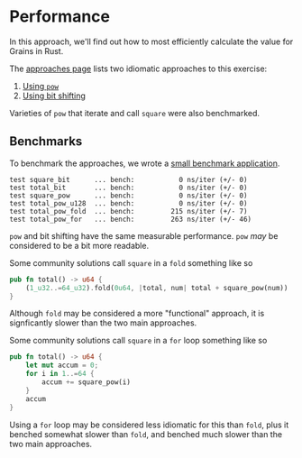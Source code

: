 # Performance

In this approach, we'll find out how to most efficiently calculate the value for Grains in Rust.

The [approaches page][approaches] lists two idiomatic approaches to this exercise:

1. [Using `pow`][approach-pow]
2. [Using bit shifting][approach-bit-shifting]

Varieties of `pow` that iterate and call `square` were also benchmarked.

## Benchmarks

To benchmark the approaches, we wrote a [small benchmark application][benchmark-application].

```
test square_bit      ... bench:           0 ns/iter (+/- 0)
test total_bit       ... bench:           0 ns/iter (+/- 0)
test square_pow      ... bench:           0 ns/iter (+/- 0)
test total_pow_u128  ... bench:           0 ns/iter (+/- 0)
test total_pow_fold  ... bench:         215 ns/iter (+/- 7)
test total_pow_for   ... bench:         263 ns/iter (+/- 46)
```

`pow` and bit shifting have the same measurable performance.
`pow` _may_ be considered to be a bit more readable.

Some community solutions call `square` in a `fold` something like so

```rust
pub fn total() -> u64 {
    (1_u32..=64_u32).fold(0u64, |total, num| total + square_pow(num))
}
```

Although `fold` may be considered a more "functional" approach, it is signficantly slower than the two main approaches.

Some community solutions call `square` in a `for` loop something like so

```rust
pub fn total() -> u64 {
    let mut accum = 0;
    for i in 1..=64 {
        accum += square_pow(i)
    }
    accum
}
```

Using a `for` loop may be considered less idiomatic for this than `fold`, plus it benched somewhat slower than `fold`,
and benched much slower than the two main approaches.

[approaches]: https://exercism.org/tracks/rust/exercises/grains/approaches
[approach-pow]: https://exercism.org/tracks/rust/exercises/grains/approaches/pow
[approach-bit-shifting]: https://exercism.org/tracks/rust/exercises/grains/approaches/bit-shifting
[benchmark-application]: https://github.com/exercism/rust/blob/main/exercises/practice/grains/.articles/performance/code/main.rs
